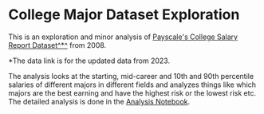 # College Major Dataset Exploration

This is an exploration and minor analysis of [Payscale's College Salary Report Dataset^*^](https://www.payscale.com/college-salary-report/majors-that-pay-you-back/bachelors) from 2008.

*The data link is for the updated data from 2023.

The analysis looks at the starting, mid-career and 10th and 90th percentile salaries of different majors in different fields and analyzes things like which majors are the best earning and have the highest risk or the lowest risk etc. The detailed analysis is done in the [Analysis Notebook](/Programs/72_college_major_dataset/college_major_vs_salary.ipynb).